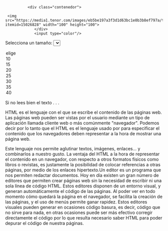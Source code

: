 <html>
<head>
  <style>
  .contenedor{

        text-aling: center;

        background: Aqua; 

        height: 200px;
        
        width: 1000px;
        
        float: left;

      
}

    .contenedor2{

        text-aling: center;
        background: Pink;

        height: 800px;
        
        width: 1000px;
}
</style>
<body>

              <div class="contenedor">

     <img src="https://media1.tenor.com/images/eb5be197a3f3d1d63bc1e0b3b8ef797a/tenor.gif?itemid=15026828" width="100" height="100">
                 </div>
                 <input type="color"/>

  <div class="contenedor2">
<script language="JavaScript">
function CambioTexto(){
var e=document.getElementsByTagName("p");
var x=document.getElementById("valor");
for (var i = 0; i < e.length; i++){
if (x.options[x.selectedIndex].text=="elige"){return false}
e[i].style.fontSize=x.options[x.selectedIndex].text+"px";
e[i].style.fontFamily="Arial";
e[i].style.color="#ff0000";
}
}
</script>


Selecciona un tamaño:
<select id="valor" onchange="CambioTexto()">
<option>elige</option>
<option>10</option>
<option>15</option>
<option>20</option>
<option>25</option>
<option>30</option>
<option>35</option>
<option>40</option>
</select>

<p>Si no lees bien el texto . . .</p>

<div>
<p>HTML es el lenguaje con el que se escribe el contenido de las páginas web. Las páginas web pueden ser vistas por el usuario mediante un tipo de aplicación llamada cliente web o más comúnmente "navegador". Podemos decir por lo tanto que el HTML es el lenguaje usado por para especificar el contenido que los navegadores deben representar a la hora de mostrar una página web.

Este lenguaje nos permite aglutinar textos, imágenes, enlaces... y combinarlos a nuestro gusto. La ventaja del HTML a la hora de representar el contenido en un navegador, con respecto a otros formatos físicos como libros o revistas, es justamente la posibilidad de colocar referencias a otras páginas, por medio de los enlaces hipertexto.Un editor es un programa que nos permiten redactar documentos. Hoy en día existen
un gran número de editores que permiten crear páginas web sin la necesidad de
escribir ni una sola línea de código HTML. Estos editores disponen de un entorno
visual, y generan automáticamente el código de las páginas. Al poder ver en todo
momento cómo quedará la página en el navegador, se facilita la creación de las
páginas, y el uso de menús permite ganar rapidez.
Estos editores visuales pueden generar en ocasiones código basura, es decir, código
que no sirve para nada, en otras ocasiones puede ser más efectivo corregir
directamente el código por lo que resulta necesario saber HTML para poder depurar el
código de nuestra páginas.</p>
</div>
